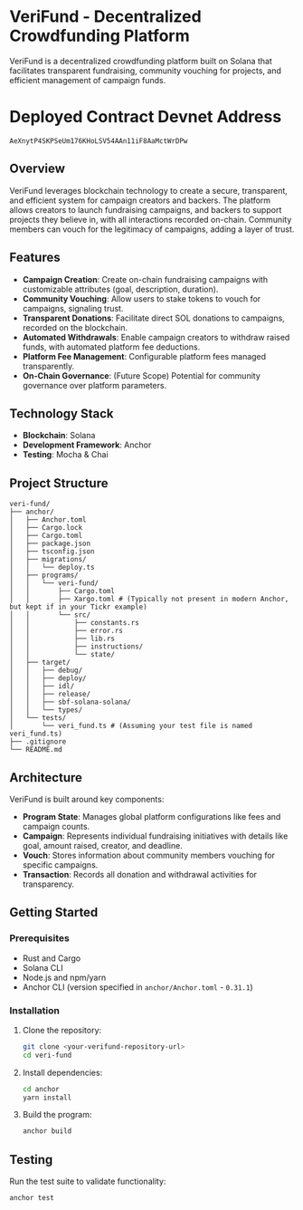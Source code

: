 # VeriFund - Decentralized Crowdfunding Platform

VeriFund is a decentralized crowdfunding platform built on Solana that facilitates transparent fundraising, community vouching for projects, and efficient management of campaign funds.

# Deployed Contract Devnet Address

`AeXnytP4SKPSeUm176KHoLSV54AAn11iF8AaMctWrDPw`

## Overview

VeriFund leverages blockchain technology to create a secure, transparent, and efficient system for campaign creators and backers. The platform allows creators to launch fundraising campaigns, and backers to support projects they believe in, with all interactions recorded on-chain. Community members can vouch for the legitimacy of campaigns, adding a layer of trust.

## Features

- **Campaign Creation**: Create on-chain fundraising campaigns with customizable attributes (goal, description, duration).
- **Community Vouching**: Allow users to stake tokens to vouch for campaigns, signaling trust.
- **Transparent Donations**: Facilitate direct SOL donations to campaigns, recorded on the blockchain.
- **Automated Withdrawals**: Enable campaign creators to withdraw raised funds, with automated platform fee deductions.
- **Platform Fee Management**: Configurable platform fees managed transparently.
- **On-Chain Governance**: (Future Scope) Potential for community governance over platform parameters.

## Technology Stack

- **Blockchain**: Solana
- **Development Framework**: Anchor
- **Testing**: Mocha & Chai

## Project Structure

```
veri-fund/
├── anchor/
│   ├── Anchor.toml
│   ├── Cargo.lock
│   ├── Cargo.toml
│   ├── package.json
│   ├── tsconfig.json
│   ├── migrations/
│   │   └── deploy.ts
│   ├── programs/
│   │   └── veri-fund/
│   │       ├── Cargo.toml
│   │       ├── Xargo.toml # (Typically not present in modern Anchor, but kept if in your Tickr example)
│   │       └── src/
│   │           ├── constants.rs
│   │           ├── error.rs
│   │           ├── lib.rs
│   │           ├── instructions/
│   │           └── state/
│   ├── target/
│   │   ├── debug/
│   │   ├── deploy/
│   │   ├── idl/
│   │   ├── release/
│   │   ├── sbf-solana-solana/
│   │   └── types/
│   └── tests/
│       └── veri_fund.ts # (Assuming your test file is named veri_fund.ts)
├── .gitignore
└── README.md
```

## Architecture

VeriFund is built around key components:

- **Program State**: Manages global platform configurations like fees and campaign counts.
- **Campaign**: Represents individual fundraising initiatives with details like goal, amount raised, creator, and deadline.
- **Vouch**: Stores information about community members vouching for specific campaigns.
- **Transaction**: Records all donation and withdrawal activities for transparency.

## Getting Started

### Prerequisites

- Rust and Cargo
- Solana CLI
- Node.js and npm/yarn
- Anchor CLI (version specified in `anchor/Anchor.toml` - `0.31.1`)

### Installation

1.  Clone the repository:
    ```bash
    git clone <your-verifund-repository-url>
    cd veri-fund
    ```
2.  Install dependencies:
    ```bash
    cd anchor
    yarn install
    ```
3.  Build the program:
    ```bash
    anchor build
    ```

## Testing

Run the test suite to validate functionality:

```bash
anchor test
```
